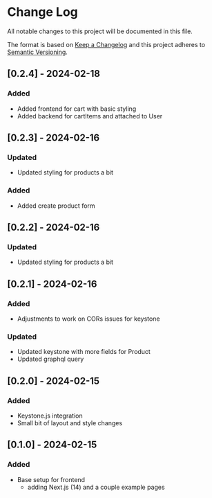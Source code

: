 # Change Log
All notable changes to this project will be documented in this file.
 
The format is based on [Keep a Changelog](http://keepachangelog.com/)
and this project adheres to [Semantic Versioning](http://semver.org/).

## [0.2.4] - 2024-02-18
### Added
- Added frontend for cart with basic styling
- Added backend for cartItems and attached to User

## [0.2.3] - 2024-02-16
### Updated
- Updated styling for products a bit

### Added
- Added create product form

## [0.2.2] - 2024-02-16
### Updated
- Updated styling for products a bit

## [0.2.1] - 2024-02-16
### Added
- Adjustments to work on CORs issues for keystone 

### Updated
- Updated keystone with more fields for Product
- Updated graphql query

## [0.2.0] - 2024-02-15
### Added
- Keystone.js integration
- Small bit of layout and style changes

## [0.1.0] - 2024-02-15
### Added
- Base setup for frontend
  - adding Next.js (14) and a couple example pages
